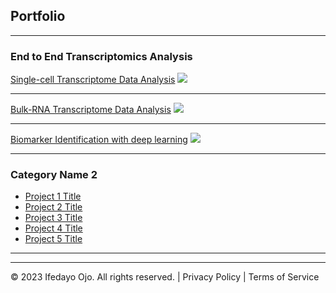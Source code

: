 ## Portfolio

---

### End to End Transcriptomics Analysis 

[Single-cell Transcriptome Data Analysis](/sample_page)
<img src="images/single_cell.png?raw=true"/>

---
[Bulk-RNA Transcriptome Data Analysis](/pdf/sample_presentation.pdf)
<img src="images/bulk_RNA.png?raw=true"/>

---
[Biomarker Identification with deep learning](http://example.com/)
<img src="images/dummy_thumbnail.jpg?raw=true"/>

---

### Category Name 2

- [Project 1 Title](http://example.com/)
- [Project 2 Title](http://example.com/)
- [Project 3 Title](http://example.com/)
- [Project 4 Title](http://example.com/)
- [Project 5 Title](http://example.com/)

---




---
<p> © 2023 Ifedayo Ojo. All rights reserved. | Privacy Policy | Terms of Service </p>
<!-- Remove above link if you don't want to attibute -->
